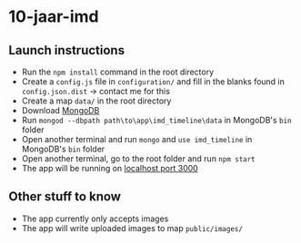 # 10-jaar-imd

## Launch instructions

- Run the `npm install` command in the root directory
- Create a `config.js` file in `configuration/` and fill in the blanks found in `config.json.dist` -> contact me for this
- Create a map `data/` in the root directory
- Download [MongoDB](https://www.mongodb.org/downloads)
- Run `mongod --dbpath path\to\app\imd_timeline\data` in MongoDB's `bin` folder
- Open another terminal and run `mongo` and `use imd_timeline` in MongoDB's `bin` folder
- Open another terminal, go to the root folder and run `npm start`
- The app will be running on [localhost port 3000](http://localhost:3000)

## Other stuff to know

- The app currently only accepts images
- The app will write uploaded images to map `public/images/`

